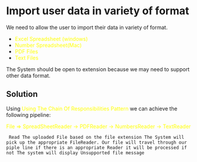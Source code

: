 # Import user data in variety of format
<style>
green { color: green }
yellow { color: yellow }

</style>

We need to allow the user to import their data in variety of format.

- <yellow>Excel Spreadsheet (windows)</yellow>
- <yellow>Number Spreadsheet(Mac)</yellow>
- <yellow>PDF Files</yellow>
- <yellow>Text Files</yellow>

The System should be open to extension because we may need to support other
data format.

## Solution

Using <yellow>Using The Chain Of Responsibilities Pattern</yellow> we can 
achieve the following pipeline:

<yellow>File => 
       SpreadSheetReader -> PDFReader -> NumbersReader -> TextReader </yellow>

``
Read The uploaded File based on the file extension The System will
pick up the appropriate FileReader. Our file will travel through our piple line
if there is an appropriate Reader it will be processed if not The system will display Unsupported file message``



